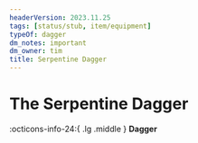 ```yaml
---
headerVersion: 2023.11.25
tags: [status/stub, item/equipment]
typeOf: dagger
dm_notes: important
dm_owner: tim
title: Serpentine Dagger
---
```

# The Serpentine Dagger
:octicons-info-24:{ .lg .middle } **Dagger**  

